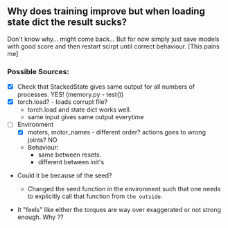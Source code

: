 ## Why does training improve but when loading state dict the result sucks?
Don't know why... might come back...
But for now simply just save models with good score and then restart scirpt until correct behaviour. [This pains me]

### Possible Sources:
* [x] Check that StackedState gives same output for all numbers of processes. YES! (memory.py - test())
*	[x] torch.load? - loads corrupt file?
	* torch.load and state dict works well.
	* same input gives same output everytime
* [ ] Environment
	* [x] moters, motor_names - different order? actions goes to wrong joints? NO
	* Behaviour:
		* same between resets.
		* different between init's
	
* Could it be because of the seed?
	* Changed the seed function in the environment such that one needs to explicitly call that function from `the outside`.

* It "feels" like either the torques are way over exaggerated or not strong enough. Why ??






